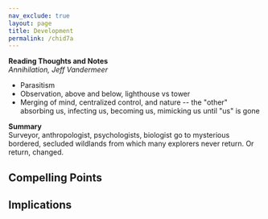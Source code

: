 ```yaml
---              
nav_exclude: true              
layout: page              
title: Development     
permalink: /chid7a  
---              
```

**Reading Thoughts and Notes**  
*Annihilation, Jeff Vandermeer*
- Parasitism
- Observation, above and below, lighthouse vs tower
- Merging of mind, centralized control, and nature -- the "other" absorbing us, infecting us, becoming us, mimicking us 
until "us" is gone

**Summary**  
Surveyor, anthropologist, psychologists, biologist go to mysterious bordered, secluded wildlands from which many 
explorers never return. Or return, changed.
  
**Compelling Points** 
- 
 
**Implications**  
- 